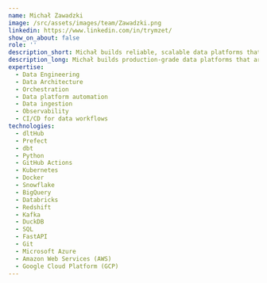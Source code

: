 ```yaml
---
name: Michał Zawadzki
image: /src/assets/images/team/Zawadzki.png
linkedin: https://www.linkedin.com/in/trymzet/
show_on_about: false
role: ''
description_short: Michał builds reliable, scalable data platforms that help teams move faster and with fewer errors. He focuses on orchestration, automation, and modular design to simplify infrastructure.
description_long: Michał builds production-grade data platforms that are reliable, scalable, easy to maintain, and designed to help teams move faster and with fewer failures. He focuses on orchestration, automation, and modular architecture, enabling data teams to move faster, reduce errors, and abstract away infrastructure complexity.
expertise:
  - Data Engineering
  - Data Architecture
  - Orchestration
  - Data platform automation
  - Data ingestion
  - Observability
  - CI/CD for data workflows
technologies:
  - dltHub
  - Prefect
  - dbt
  - Python
  - GitHub Actions
  - Kubernetes
  - Docker
  - Snowflake
  - BigQuery
  - Databricks
  - Redshift
  - Kafka
  - DuckDB
  - SQL
  - FastAPI
  - Git
  - Microsoft Azure
  - Amazon Web Services (AWS)
  - Google Cloud Platform (GCP)
---
```


